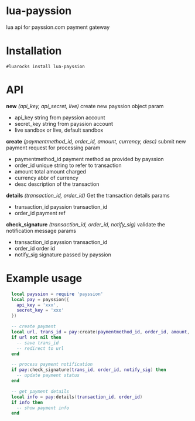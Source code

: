# lua-payssion
lua api for payssion.com payment gateway

# Installation

    #luarocks install lua-payssion 

# API

  **new** _(api\_key, api\_secret, live)_
  create new payssion object
  param
  - api\_key string from payssion account
  - secret\_key string from payssion account 
  - live sandbox or live, default sandbox

  **create** _(paymentmethod\_id, order\_id, amount, currency, desc)_
  submit new payment request for processing
  param
  - paymentmethod_id payment method as provided by payssion
  - order\_id unique string to refer to transaction
  - amount total amount charged
  - currency abbr of currency 
  - desc description of the transaction

  **details** _(transaction\_id, order\_id)_
  Get the transaction details
  params
  - transaction_id payssion transaction\_id
  - order_id payment ref    
 
  **check_signature** _(transaction\_id, order\_id, notify\_sig)_ 
  validate the notification message
  params
  - transaction\_id payssion transaction\_id
  - order\_id order id
  - notify\_sig signature passed by payssion


# Example usage

```lua
  local payssion = require 'payssion'
  local pay = payssion({
    api_key = 'xxx',
    secret_key = 'xxx'
  })

  -- create payment
  local url, trans_id = pay:create(paymentmethod_id, order_id, amount, currency, desc)
  if url not nil then
    -- save trans_id
    -- redirect to url
  end

  -- process payment notification
  if pay:check_signature(trans_id, order_id, notify_sig) then
    -- update payment status
  end

  -- get payment details
  local info = pay:details(transaction_id, order_id)
  if info then
    -- show payment info
  end
  
```


